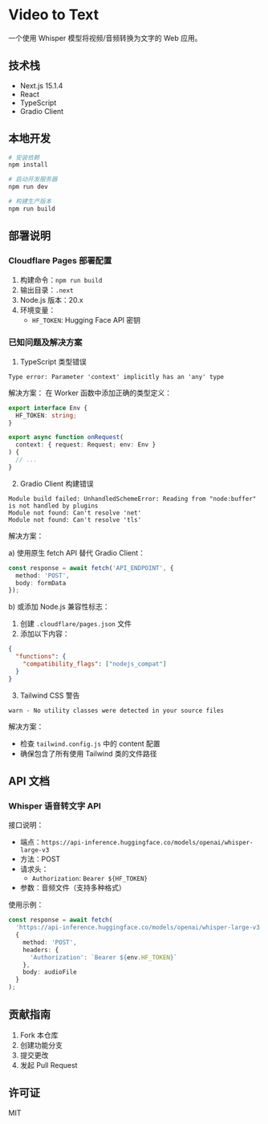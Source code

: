 # Video to Text

一个使用 Whisper 模型将视频/音频转换为文字的 Web 应用。

## 技术栈

- Next.js 15.1.4
- React
- TypeScript
- Gradio Client

## 本地开发

```bash
# 安装依赖
npm install

# 启动开发服务器
npm run dev

# 构建生产版本
npm run build
```

## 部署说明

### Cloudflare Pages 部署配置

1. 构建命令：`npm run build`
2. 输出目录：`.next`
3. Node.js 版本：20.x
4. 环境变量：
   - `HF_TOKEN`: Hugging Face API 密钥

### 已知问题及解决方案

1. TypeScript 类型错误

```
Type error: Parameter 'context' implicitly has an 'any' type
```

解决方案：
在 Worker 函数中添加正确的类型定义：
```typescript
export interface Env {
  HF_TOKEN: string;
}

export async function onRequest(
  context: { request: Request; env: Env }
) {
  // ...
}
```

2. Gradio Client 构建错误

```
Module build failed: UnhandledSchemeError: Reading from "node:buffer" is not handled by plugins
Module not found: Can't resolve 'net'
Module not found: Can't resolve 'tls'
```

解决方案：

a) 使用原生 fetch API 替代 Gradio Client：
```typescript
const response = await fetch('API_ENDPOINT', {
  method: 'POST',
  body: formData
});
```

b) 或添加 Node.js 兼容性标志：
1. 创建 `.cloudflare/pages.json` 文件
2. 添加以下内容：
```json
{
  "functions": {
    "compatibility_flags": ["nodejs_compat"]
  }
}
```

3. Tailwind CSS 警告

```
warn - No utility classes were detected in your source files
```

解决方案：
- 检查 `tailwind.config.js` 中的 content 配置
- 确保包含了所有使用 Tailwind 类的文件路径

## API 文档

### Whisper 语音转文字 API

接口说明：
- 端点：`https://api-inference.huggingface.co/models/openai/whisper-large-v3`
- 方法：POST
- 请求头：
  - `Authorization`: `Bearer ${HF_TOKEN}`
- 参数：音频文件（支持多种格式）

使用示例：
```typescript
const response = await fetch(
  'https://api-inference.huggingface.co/models/openai/whisper-large-v3',
  {
    method: 'POST',
    headers: {
      'Authorization': `Bearer ${env.HF_TOKEN}`
    },
    body: audioFile
  }
);
```

## 贡献指南

1. Fork 本仓库
2. 创建功能分支
3. 提交更改
4. 发起 Pull Request

## 许可证

MIT
